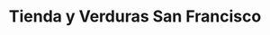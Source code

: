 ---
title: "Tienda y Verduras San Francisco"
url: /simacota/tienda-y-verduras-san-francisco/
shop: frutería
---